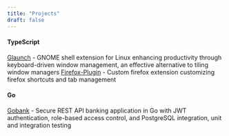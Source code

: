 ```yaml
---
title: "Projects"
draft: false
---
```


#### TypeScript
[Glaunch](https://github.com/luic7/glaunchv2) - GNOME shell extension for Linux enhancing productivity through keyboard-driven window management, an effective alternative to tiling window managers
[Firefox-Plugin](https://github.com/luic7/lc-firefox) - Custom firefox extension customizing firefox shortcuts and tab management

#### Go
[Gobank](https://github.com/luic7/go-bank) - Secure REST API banking application in Go with JWT authentication, role-based access control, and PostgreSQL integration, unit and integration testing

